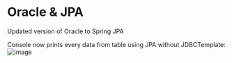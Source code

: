 # Oracle & JPA

Updated version of Oracle to Spring JPA

Console now prints every data from table using JPA without JDBCTemplate:
![image](https://user-images.githubusercontent.com/98000871/192435462-029884f8-30c0-4e02-aa01-a218ca2186c9.png)
